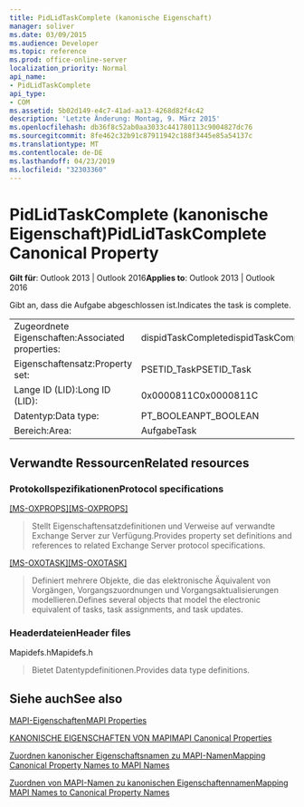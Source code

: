 ```yaml
---
title: PidLidTaskComplete (kanonische Eigenschaft)
manager: soliver
ms.date: 03/09/2015
ms.audience: Developer
ms.topic: reference
ms.prod: office-online-server
localization_priority: Normal
api_name:
- PidLidTaskComplete
api_type:
- COM
ms.assetid: 5b02d149-e4c7-41ad-aa13-4268d82f4c42
description: 'Letzte Änderung: Montag, 9. März 2015'
ms.openlocfilehash: db36f8c52ab0aa3033c441780113c9004827dc76
ms.sourcegitcommit: 8fe462c32b91c87911942c188f3445e85a54137c
ms.translationtype: MT
ms.contentlocale: de-DE
ms.lasthandoff: 04/23/2019
ms.locfileid: "32303360"
---
```

# <a name="pidlidtaskcomplete-canonical-property"></a><span data-ttu-id="286af-103">PidLidTaskComplete (kanonische Eigenschaft)</span><span class="sxs-lookup"><span data-stu-id="286af-103">PidLidTaskComplete Canonical Property</span></span>

  
  
<span data-ttu-id="286af-104">**Gilt für**: Outlook 2013 | Outlook 2016</span><span class="sxs-lookup"><span data-stu-id="286af-104">**Applies to**: Outlook 2013 | Outlook 2016</span></span> 
  
<span data-ttu-id="286af-105">Gibt an, dass die Aufgabe abgeschlossen ist.</span><span class="sxs-lookup"><span data-stu-id="286af-105">Indicates the task is complete.</span></span>
  
|||
|:-----|:-----|
|<span data-ttu-id="286af-106">Zugeordnete Eigenschaften:</span><span class="sxs-lookup"><span data-stu-id="286af-106">Associated properties:</span></span>  <br/> |<span data-ttu-id="286af-107">dispidTaskComplete</span><span class="sxs-lookup"><span data-stu-id="286af-107">dispidTaskComplete</span></span>  <br/> |
|<span data-ttu-id="286af-108">Eigenschaftensatz:</span><span class="sxs-lookup"><span data-stu-id="286af-108">Property set:</span></span>  <br/> |<span data-ttu-id="286af-109">PSETID_Task</span><span class="sxs-lookup"><span data-stu-id="286af-109">PSETID_Task</span></span>  <br/> |
|<span data-ttu-id="286af-110">Lange ID (LID):</span><span class="sxs-lookup"><span data-stu-id="286af-110">Long ID (LID):</span></span>  <br/> |<span data-ttu-id="286af-111">0x0000811C</span><span class="sxs-lookup"><span data-stu-id="286af-111">0x0000811C</span></span>  <br/> |
|<span data-ttu-id="286af-112">Datentyp:</span><span class="sxs-lookup"><span data-stu-id="286af-112">Data type:</span></span>  <br/> |<span data-ttu-id="286af-113">PT_BOOLEAN</span><span class="sxs-lookup"><span data-stu-id="286af-113">PT_BOOLEAN</span></span>  <br/> |
|<span data-ttu-id="286af-114">Bereich:</span><span class="sxs-lookup"><span data-stu-id="286af-114">Area:</span></span>  <br/> |<span data-ttu-id="286af-115">Aufgabe</span><span class="sxs-lookup"><span data-stu-id="286af-115">Task</span></span>  <br/> |
   
## <a name="related-resources"></a><span data-ttu-id="286af-116">Verwandte Ressourcen</span><span class="sxs-lookup"><span data-stu-id="286af-116">Related resources</span></span>

### <a name="protocol-specifications"></a><span data-ttu-id="286af-117">Protokollspezifikationen</span><span class="sxs-lookup"><span data-stu-id="286af-117">Protocol specifications</span></span>

<span data-ttu-id="286af-118">[[MS-OXPROPS]](https://msdn.microsoft.com/library/f6ab1613-aefe-447d-a49c-18217230b148%28Office.15%29.aspx)</span><span class="sxs-lookup"><span data-stu-id="286af-118">[[MS-OXPROPS]](https://msdn.microsoft.com/library/f6ab1613-aefe-447d-a49c-18217230b148%28Office.15%29.aspx)</span></span>
  
> <span data-ttu-id="286af-119">Stellt Eigenschaftensatzdefinitionen und Verweise auf verwandte Exchange Server zur Verfügung.</span><span class="sxs-lookup"><span data-stu-id="286af-119">Provides property set definitions and references to related Exchange Server protocol specifications.</span></span>
    
<span data-ttu-id="286af-120">[[MS-OXOTASK]](https://msdn.microsoft.com/library/55600ec0-6195-4730-8436-59c7931ef27e%28Office.15%29.aspx)</span><span class="sxs-lookup"><span data-stu-id="286af-120">[[MS-OXOTASK]](https://msdn.microsoft.com/library/55600ec0-6195-4730-8436-59c7931ef27e%28Office.15%29.aspx)</span></span>
  
> <span data-ttu-id="286af-121">Definiert mehrere Objekte, die das elektronische Äquivalent von Vorgängen, Vorgangszuordnungen und Vorgangsaktualisierungen modellieren.</span><span class="sxs-lookup"><span data-stu-id="286af-121">Defines several objects that model the electronic equivalent of tasks, task assignments, and task updates.</span></span> 
    
### <a name="header-files"></a><span data-ttu-id="286af-122">Headerdateien</span><span class="sxs-lookup"><span data-stu-id="286af-122">Header files</span></span>

<span data-ttu-id="286af-123">Mapidefs.h</span><span class="sxs-lookup"><span data-stu-id="286af-123">Mapidefs.h</span></span>
  
> <span data-ttu-id="286af-124">Bietet Datentypdefinitionen.</span><span class="sxs-lookup"><span data-stu-id="286af-124">Provides data type definitions.</span></span>
    
## <a name="see-also"></a><span data-ttu-id="286af-125">Siehe auch</span><span class="sxs-lookup"><span data-stu-id="286af-125">See also</span></span>



[<span data-ttu-id="286af-126">MAPI-Eigenschaften</span><span class="sxs-lookup"><span data-stu-id="286af-126">MAPI Properties</span></span>](mapi-properties.md)
  
[<span data-ttu-id="286af-127">KANONISCHE EIGENSCHAFTEN VON MAPI</span><span class="sxs-lookup"><span data-stu-id="286af-127">MAPI Canonical Properties</span></span>](mapi-canonical-properties.md)
  
[<span data-ttu-id="286af-128">Zuordnen kanonischer Eigenschaftsnamen zu MAPI-Namen</span><span class="sxs-lookup"><span data-stu-id="286af-128">Mapping Canonical Property Names to MAPI Names</span></span>](mapping-canonical-property-names-to-mapi-names.md)
  
[<span data-ttu-id="286af-129">Zuordnen von MAPI-Namen zu kanonischen Eigenschaftennamen</span><span class="sxs-lookup"><span data-stu-id="286af-129">Mapping MAPI Names to Canonical Property Names</span></span>](mapping-mapi-names-to-canonical-property-names.md)

